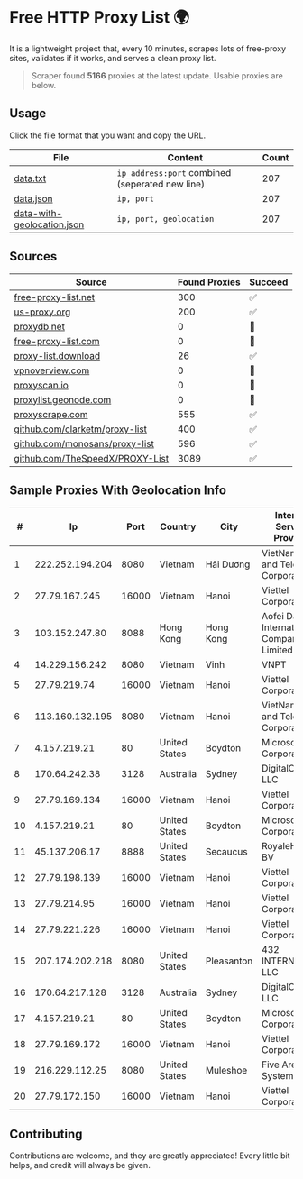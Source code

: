 
# Free HTTP Proxy List 🌍

It is a lightweight project that, every 10 minutes, scrapes lots of free-proxy sites, validates if it works, and serves a clean proxy list.


> Scraper found **5166** proxies at the latest update. Usable proxies are below.

## Usage

Click the file format that you want and copy the URL.


|File|Content|Count|
|----|-------|-----|
|[data.txt](https://raw.githubusercontent.com/themiralay/Proxy-List-World/master/data.txt)|`ip_address:port` combined (seperated new line)|207|
|[data.json](https://raw.githubusercontent.com/themiralay/Proxy-List-World/master/data.json)|`ip, port`|207|
|[data-with-geolocation.json](https://raw.githubusercontent.com/themiralay/Proxy-List-World/master/data-with-geolocation.json)|`ip, port, geolocation`|207|

## Sources

|Source|Found Proxies|Succeed|
|------|-------------|-------|
|[free-proxy-list.net](https://free-proxy-list.net)|300|✅|
|[us-proxy.org](https://www.us-proxy.org)|200|✅|
|[proxydb.net](http://proxydb.net)|0|🚫|
|[free-proxy-list.com](https://free-proxy-list.com/?page=&port=&type%5B%5D=http&type%5B%5D=https&up_time=0&search=Search)|0|🚫|
|[proxy-list.download](https://www.proxy-list.download/HTTP)|26|✅|
|[vpnoverview.com](https://vpnoverview.com/privacy/anonymous-browsing/free-proxy-servers)|0|🚫|
|[proxyscan.io](https://www.proxyscan.io)|0|🚫|
|[proxylist.geonode.com](https://proxylist.geonode.com/api/proxy-list?limit=300&page=1&sort_by=lastChecked&sort_type=desc&protocols=http,https)|0|🚫|
|[proxyscrape.com](https://api.proxyscrape.com/v2/?request=displayproxies&protocol=http&timeout=10000&country=all&ssl=all&anonymity=all)|555|✅|
|[github.com/clarketm/proxy-list](https://raw.githubusercontent.com/clarketm/proxy-list/master/proxy-list-raw.txt)|400|✅|
|[github.com/monosans/proxy-list](https://raw.githubusercontent.com/monosans/proxy-list/main/proxies/http.txt)|596|✅|
|[github.com/TheSpeedX/PROXY-List](https://raw.githubusercontent.com/TheSpeedX/PROXY-List/master/http.txt)|3089|✅|


## Sample Proxies With Geolocation Info

|#|Ip|Port|Country|City|Internet Service Provider|
|-|--|----|-------|----|-------------------------|
|1|222.252.194.204|8080|Vietnam|Hải Dương|VietNam Post and Telecom Corporation|
|2|27.79.167.245|16000|Vietnam|Hanoi|Viettel Corporation|
|3|103.152.247.80|8088|Hong Kong|Hong Kong|Aofei Data International Company Limited|
|4|14.229.156.242|8080|Vietnam|Vinh|VNPT|
|5|27.79.219.74|16000|Vietnam|Hanoi|Viettel Corporation|
|6|113.160.132.195|8080|Vietnam|Hanoi|VietNam Post and Telecom Corporation|
|7|4.157.219.21|80|United States|Boydton|Microsoft Corporation|
|8|170.64.242.38|3128|Australia|Sydney|DigitalOcean, LLC|
|9|27.79.169.134|16000|Vietnam|Hanoi|Viettel Corporation|
|10|4.157.219.21|80|United States|Boydton|Microsoft Corporation|
|11|45.137.206.17|8888|United States|Secaucus|RoyaleHosting BV|
|12|27.79.198.139|16000|Vietnam|Hanoi|Viettel Corporation|
|13|27.79.214.95|16000|Vietnam|Hanoi|Viettel Corporation|
|14|27.79.221.226|16000|Vietnam|Hanoi|Viettel Corporation|
|15|207.174.202.218|8080|United States|Pleasanton|432 INTERNET, LLC|
|16|170.64.217.128|3128|Australia|Sydney|DigitalOcean, LLC|
|17|4.157.219.21|80|United States|Boydton|Microsoft Corporation|
|18|27.79.169.172|16000|Vietnam|Hanoi|Viettel Corporation|
|19|216.229.112.25|8080|United States|Muleshoe|Five Area Systems, LLC|
|20|27.79.172.150|16000|Vietnam|Hanoi|Viettel Corporation|



## Contributing

Contributions are welcome, and they are greatly appreciated! Every
little bit helps, and credit will always be given.

